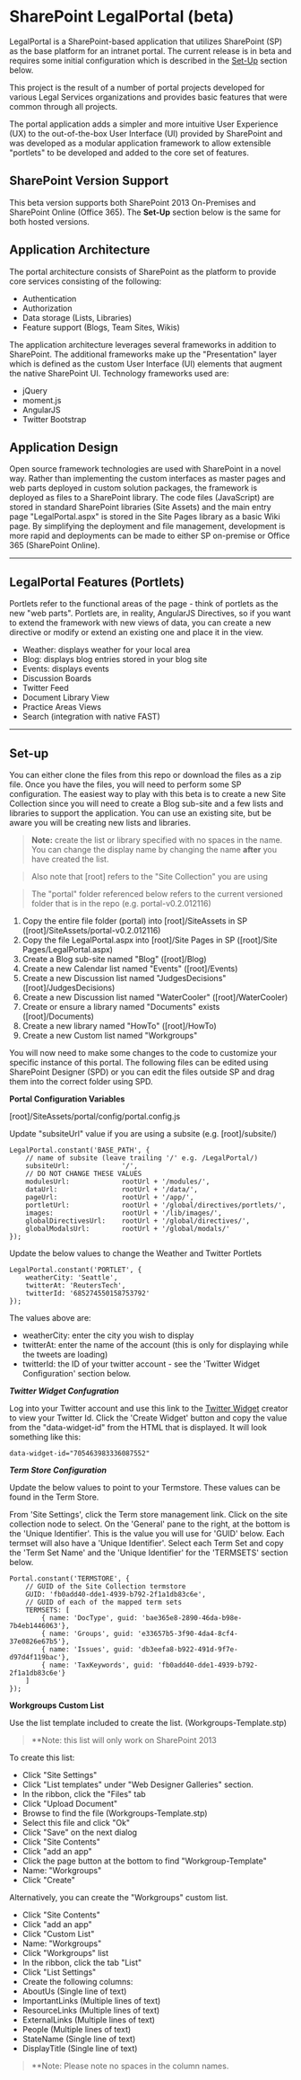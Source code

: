 ﻿**SharePoint LegalPortal** (beta)
===========================

LegalPortal is a SharePoint-based application that utilizes SharePoint (SP) as
the base platform for an intranet portal. The current release is in beta and
requires some initial configuration which is described in the [Set-Up](#set-up) section
below.

This project is the result of a number of portal projects developed for various
Legal Services organizations and provides basic features that were common through
all projects.

The portal application adds a simpler and more intuitive User Experience (UX) to
the out-of-the-box User Interface (UI) provided by SharePoint and was developed as
a modular application framework to allow extensible "portlets" to be developed and
added to the core set of features.

SharePoint Version Support
---------------
This beta version supports both SharePoint 2013 On-Premises and SharePoint Online
(Office 365). The **Set-Up** section below is the same for both hosted versions.


Application Architecture
---------------
The portal architecture consists of SharePoint as the platform to provide core
services consisting of the following:

- Authentication
- Authorization
- Data storage (Lists, Libraries)
- Feature support (Blogs, Team Sites, Wikis)

The application architecture leverages several frameworks in addition to SharePoint.
The additional frameworks make up the "Presentation" layer which is defined as the
custom User Interface (UI) elements that augment the native SharePoint UI.
Technology frameworks used are:

- jQuery
- moment.js
- AngularJS
- Twitter Bootstrap

Application Design
--------
Open source framework technologies are used with SharePoint in a novel way.
Rather than implementing the custom interfaces as master pages and web parts
deployed in custom solution packages, the framework is deployed as files to a
SharePoint library. The code files (JavaScript)  are stored in standard SharePoint
libraries (Site Assets) and the main entry page "LegalPortal.aspx" is stored in the Site Pages
library as a basic Wiki page. By simplifying the deployment and file management,
development is more rapid and deployments can be made to either SP
on-premise or Office 365 (SharePoint Online).

---------

LegalPortal Features (Portlets)
------------
Portlets refer to the functional areas of the page - think of portlets as
the new "web parts". Portlets are, in reality, AngularJS Directives, so if
you want to extend the framework with new views of data, you can create a
new directive or modify or extend an existing one and place it in the view.

- Weather: displays weather for your local area
- Blog: displays blog entries stored in your blog site
- Events: displays events
- Discussion Boards
- Twitter Feed
- Document Library View
- Practice Areas Views
- Search (integration with native FAST)

----------

Set-up
--------
You can either clone the files from this repo or download the files as a zip file.
Once you have the files, you will need to perform some SP configuration.
The easiest way to play with this beta is to create a new Site Collection since you will need to create a Blog sub-site and a few lists and libraries to support the application. You can use an existing site, but be aware you will be creating new lists and libraries.

>**Note:** create the list or library specified with no spaces in the name.
You can change the display name by changing the name **after** you have created the list.

>Also note that [root] refers to the "Site Collection" you are using

> The "portal" folder referenced below refers to the current versioned folder
that is in the repo (e.g. portal-v0.2.012116)  

 1. Copy the entire file folder (portal) into [root]/SiteAssets in SP ([root]/SiteAssets/portal-v0.2.012116)
 2. Copy the file LegalPortal.aspx into [root]/Site Pages in SP ([root]/Site Pages/LegalPortal.aspx)
 3. Create a Blog sub-site named "Blog" ([root]/Blog)
 4. Create a new Calendar list named "Events" ([root]/Events)
 5. Create a new Discussion list named "JudgesDecisions" ([root]/JudgesDecisions)
 7. Create a new Discussion list named "WaterCooler" ([root]/WaterCooler)
 6. Create or ensure a library named "Documents" exists ([root]/Documents)
 7. Create a new library named "HowTo" ([root]/HowTo)
 8. Create a new Custom list named "Workgroups"

You will now need to make some changes to the code to customize your specific instance of this portal. The following files can be edited using SharePoint Designer (SPD) or you can edit the files outside SP and drag them into the correct folder using SPD.

**Portal Configuration Variables**

[root]/SiteAssets/portal/config/portal.config.js

Update "subsiteUrl" value if you are using a subsite (e.g. [root]/subsite/)
```
LegalPortal.constant('BASE_PATH', {
    // name of subsite (leave trailing '/' e.g. /LegalPortal/)
    subsiteUrl:             '/',
    // DO NOT CHANGE THESE VALUES
    modulesUrl:             rootUrl + '/modules/',
    dataUrl:                rootUrl + '/data/',
    pageUrl:                rootUrl + '/app/',
    portletUrl:             rootUrl + '/global/directives/portlets/',
    images:                 rootUrl + '/lib/images/',
    globalDirectivesUrl:    rootUrl + '/global/directives/',
    globalModalsUrl:        rootUrl + '/global/modals/'
});
```

Update the below values to change the Weather and Twitter Portlets
```
LegalPortal.constant('PORTLET', {
    weatherCity: 'Seattle',
    twitterAt: 'ReutersTech',
    twitterId: '685274550158753792'
});
```
The values above are:
 - weatherCity: enter the city you wish to display
 - twitterAt: enter the name of the account (this is only for displaying while the
   tweets are loading)
 - twitterId: the ID of your twitter account - see the 'Twitter Widget Configuration'
 section below.


 ***Twitter Widget Confugration***

 Log into your Twitter account and use this link to the [Twitter Widget](https://twitter.com/settings/widgets/new) creator to view your Twitter Id.
 Click the 'Create Widget' button and copy the value from the "data-widget-id" from
  the HTML that is displayed.
 It will look something like this:


 ```
 data-widget-id="705463983336087552"
 ```

***Term Store Configuration***

Update the below values to point to your Termstore. These values can be found in the Term Store.

From 'Site Settings', click the Term store management link. Click on the site collection
node to select. On the 'General' pane to the right, at the bottom is the 'Unique Identifier'.
This is the value you will use for 'GUID' below. Each termset will also have a 'Unique Identifier'.
Select each Term Set and copy the 'Term Set Name' and the 'Unique Identifier' for the 'TERMSETS'
section below.


```
Portal.constant('TERMSTORE', {
    // GUID of the Site Collection termstore
    GUID: 'fb0add40-dde1-4939-b792-2f1a1db83c6e',
    // GUID of each of the mapped term sets
    TERMSETS: [
        { name: 'DocType', guid: 'bae365e8-2890-46da-b98e-7b4eb1446063'},
        { name: 'Groups', guid: 'e33657b5-3f90-4da4-8cf4-37e0826e67b5'},
        { name: 'Issues', guid: 'db3eefa8-b922-491d-9f7e-d97d4f119bac'},
        { name: 'TaxKeywords', guid: 'fb0add40-dde1-4939-b792-2f1a1db83c6e'}
    ]
});
```

**Workgroups Custom List**

Use the list template included to create the list.
(Workgroups-Template.stp)

>**Note: this list will only work on SharePoint 2013

To create this list:
 - Click "Site Settings"
 - Click "List templates" under "Web Designer Galleries" section.
 - In the ribbon, click the "Files" tab
 - Click "Upload Document"
 - Browse to find the file (Workgroups-Template.stp)
 - Select this file and click "Ok"
 - Click "Save" on the next dialog
 - Click "Site Contents"
 - Click "add an app"
 - Click the page button at the bottom to find "Workgroup-Template"
 - Name: "Workgroups"
 - Click "Create"

Alternatively, you can create the "Workgroups" custom list.
 - Click "Site Contents"
 - Click "add an app"
 - Click "Custom List"
 - Name: "Workgroups"
 - Click "Workgroups" list
 - In the ribbon, click the tab "List"
 - Click "List Settings"
 - Create the following columns:
  - AboutUs (Single line of text)
  - ImportantLinks (Multiple lines of text)
  - ResourceLinks (Multiple lines of text)
  - ExternalLinks (Multiple lines of text)
  - People (Multiple lines of text)
  - StateName (Single line of text)
  - DisplayTitle (Single line of text)



 > **Note: Please note no spaces in the column names.
